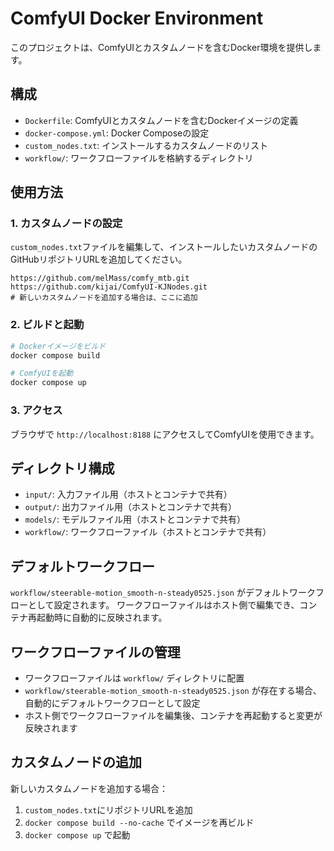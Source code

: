 # ComfyUI Docker Environment

このプロジェクトは、ComfyUIとカスタムノードを含むDocker環境を提供します。

## 構成

- `Dockerfile`: ComfyUIとカスタムノードを含むDockerイメージの定義
- `docker-compose.yml`: Docker Composeの設定
- `custom_nodes.txt`: インストールするカスタムノードのリスト
- `workflow/`: ワークフローファイルを格納するディレクトリ

## 使用方法

### 1. カスタムノードの設定

`custom_nodes.txt`ファイルを編集して、インストールしたいカスタムノードのGitHubリポジトリURLを追加してください。

```
https://github.com/melMass/comfy_mtb.git
https://github.com/kijai/ComfyUI-KJNodes.git
# 新しいカスタムノードを追加する場合は、ここに追加
```

### 2. ビルドと起動

```bash
# Dockerイメージをビルド
docker compose build

# ComfyUIを起動
docker compose up
```

### 3. アクセス

ブラウザで `http://localhost:8188` にアクセスしてComfyUIを使用できます。

## ディレクトリ構成

- `input/`: 入力ファイル用（ホストとコンテナで共有）
- `output/`: 出力ファイル用（ホストとコンテナで共有）
- `models/`: モデルファイル用（ホストとコンテナで共有）
- `workflow/`: ワークフローファイル（ホストとコンテナで共有）

## デフォルトワークフロー

`workflow/steerable-motion_smooth-n-steady0525.json` がデフォルトワークフローとして設定されます。
ワークフローファイルはホスト側で編集でき、コンテナ再起動時に自動的に反映されます。

## ワークフローファイルの管理

- ワークフローファイルは `workflow/` ディレクトリに配置
- `workflow/steerable-motion_smooth-n-steady0525.json` が存在する場合、自動的にデフォルトワークフローとして設定
- ホスト側でワークフローファイルを編集後、コンテナを再起動すると変更が反映されます

## カスタムノードの追加

新しいカスタムノードを追加する場合：

1. `custom_nodes.txt`にリポジトリURLを追加
2. `docker compose build --no-cache` でイメージを再ビルド
3. `docker compose up` で起動
